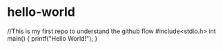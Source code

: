 # hello-world
//This is my first repo to understand the github flow
#include<stdio.h>
int main()
{
   printf("Hello World!");
}
